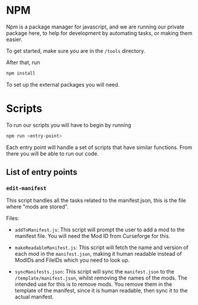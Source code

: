 # NPM

Npm is a package manager for javascript, and we are running our private package here, to help for development by automating tasks, or making them easier.

To get started, make sure you are in the `/tools` directory.

After that, run

```bash
npm install
```

To set up the external packages you will need.

# Scripts

To run our scripts you will have to begin by running

```bash
npm run <entry-point>
```

Each entry point will handle a set of scripts that have similar functions. From there you will be able to run our code.

## List of entry points

### `edit-manifest`

This script handles all the tasks related to the manifest.json, this is the file where "mods are stored".

Files:

- `addToManifest.js`: This script will prompt the user to add a mod to the manifest file. You will need the Mod ID from Curseforge for this.

- `makeReadableManifest.js`: This script will fetch the name and version of each mod in the `manifest.json`, making it human readable instead of ModIDs and FileIDs which you need to look up.

- `syncManifests.json`: This script will sync the `manifest.json` to the `/template/manifest.json`, whilst removing the names of the mods. The intended use for this is to remove mods. You remove them in the template of the manifest, since it is human readable, then sync it to the actual manifest.
